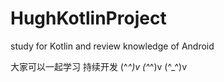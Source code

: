 # HughKotlinProject
study for Kotlin and review knowledge of Android

大家可以一起学习
持续开发 (^_^)v  (^_^)v (^_^)v
